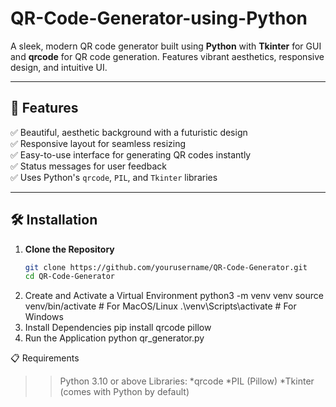 # QR-Code-Generator-using-Python
A sleek, modern QR code generator built using **Python** with **Tkinter** for GUI and **qrcode** for QR code generation. Features vibrant aesthetics, responsive design, and intuitive UI.

---

## 🚀 Features
✅ Beautiful, aesthetic background with a futuristic design  
✅ Responsive layout for seamless resizing  
✅ Easy-to-use interface for generating QR codes instantly  
✅ Status messages for user feedback  
✅ Uses Python's `qrcode`, `PIL`, and `Tkinter` libraries  

---

## 🛠️ Installation
1. **Clone the Repository**
   ```bash
   git clone https://github.com/yourusername/QR-Code-Generator.git
   cd QR-Code-Generator
2. Create and Activate a Virtual Environment
python3 -m venv venv
source venv/bin/activate   # For MacOS/Linux
.\venv\Scripts\activate    # For Windows
3. Install Dependencies
pip install qrcode pillow
4. Run the Application
python qr_generator.py

📋 Requirements

>>Python 3.10 or above
Libraries:
*qrcode
*PIL (Pillow)
*Tkinter (comes with Python by default)

